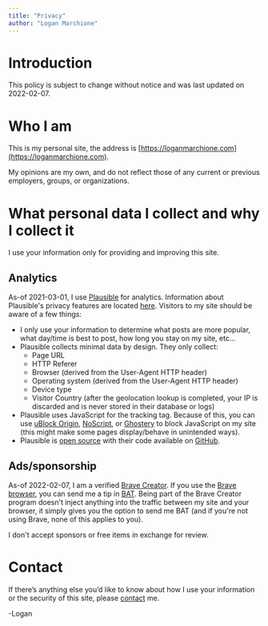 ```yaml
---
title: "Privacy"
author: "Logan Marchione"
---
```


# Introduction

This policy is subject to change without notice and was last updated on 2022-02-07.

# Who I am

This is my personal site, the address is [https://loganmarchione.com](https://loganmarchione.com).

My opinions are my own, and do not reflect those of any current or previous employers, groups, or organizations.

# What personal data I collect and why I collect it

I use your information only for providing and improving this site.

## Analytics

As-of 2021-03-01, I use [Plausible](https://plausible.io) for analytics. Information about Plausible's privacy features are located [here](https://plausible.io/data-policy). Visitors to my site should be aware of a few things:

- I only use your information to determine what posts are more popular, what day/time is best to post, how long you stay on my site, etc…
- Plausible collects minimal data by design. They only collect:
  - Page URL
  - HTTP Referer
  - Browser (derived from the User-Agent HTTP header)
  - Operating system (derived from the User-Agent HTTP header)
  - Device type
  - Visitor Country (after the geolocation lookup is completed, your IP is discarded and is never stored in their database or logs)
- Plausible uses JavaScript for the tracking tag. Because of this, you can use [uBlock Origin](https://github.com/gorhill/uBlock), [NoScript](http://noscript.net/), or [Ghostery](https://www.ghostery.com/en/download) to block JavaScript on my site (this might make some pages display/behave in unintended ways).
- Plausible is [open source](https://plausible.io/open-source-website-analytics) with their code available on [GitHub](https://github.com/plausible/analytics/).

## Ads/sponsorship

As-of 2022-02-07, I am a verified [Brave Creator](https://creators.brave.com/). If you use the [Brave browser](https://brave.com/), you can send me a tip in [BAT](https://basicattentiontoken.org/). Being part of the Brave Creator program doesn't inject anything into the traffic between my site and your browser, it simply gives you the option to send me BAT (and if you're not using Brave, none of this applies to you).

I don't accept sponsors or free items in exchange for review.
# Contact

If there’s anything else you’d like to know about how I use your information or the security of this site, please [contact](/contact) me.

\-Logan